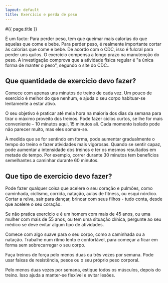 ```yaml
---
layout: default
title: Exercício e perda de peso
---
```


#{{ page.title }}

É um facto: Para perder peso, tem que queimar mais calorias do que aquelas que come e bebe.
Para perder peso, é realmente importante cortar às calorias que come e bebe. De acordo com o CDC, isso é fulcral para perder uns quilos.
O exercício compensa a longo prazo na manutenção do peso. A investigação comprova que a  atividade física regular é "a única forma de manter o peso", segundo o site do CDC..

## Que quantidade de exercício devo fazer?
Comece com apenas uns minutos de treino de cada vez. Um pouco de exercício é melhor do que nenhum, e ajuda o seu corpo habituar-se lentamente a estar ativo.

O seu objetivo é praticar até meia hora na maioria dos dias da semana para tirar o máximo proveito dos treinos.
Pode fazer ciclos curtos, se lhe for mais conveniente – 10 minutos aqui, 15 minutos ali. Cada momento isolado pode não parecer muito, mas eles somam-se.

À medida que se for sentindo em forma, pode aumentar gradualmente o tempo do treino e fazer atividades mais vigorosas.
Quando se sentir capaz, pode aumentar a intensidade dos treinos e ter os mesmos resultados em metade do tempo. Por exemplo, correr durante 30 minutos tem benefícios semelhantes a caminhar durante 60 minutos.
 
## Que tipo de exercício devo fazer?
 
Pode fazer qualquer coisa que acelere o seu coração e pulmões, como caminhada, ciclismo, corrida, natação, aulas de fitness, ou esqui nórdico. Cortar a relva, sair para dançar, brincar com seus filhos - tudo conta, desde que acelere o seu coração.
 
Se não pratica exercício e é um homem com mais de 45 anos, ou uma mulher com mais de 55 anos, ou tem uma situação clínica, pergunte ao seu médico se deve evitar algum tipo de atividades.
 
Comece com algo suave para o seu corpo, como a caminhada ou a natação. Trabalhe num ritmo lento e confortável, para começar a ficar em forma sem sobrecarregar o seu corpo.
 
Faça treinos de força pelo menos duas ou três vezes por semana. Pode usar faixas de resistência, pesos ou o seu próprio peso corporal.
 
Pelo menos duas vezes por semana, estique todos os músculos, depois do treino. Isso ajuda a manter-se flexível e evitar lesões.
